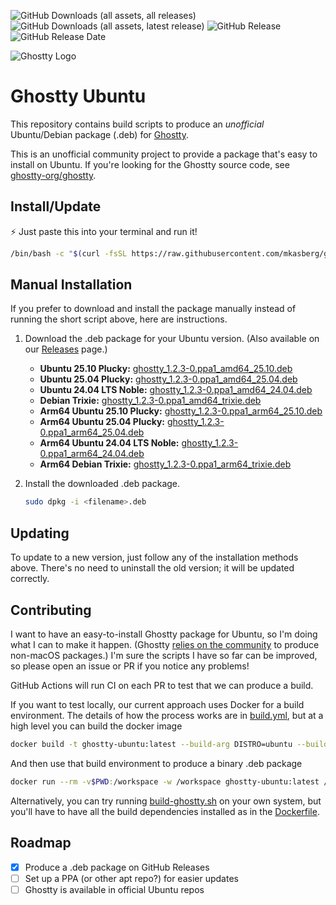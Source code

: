 
![GitHub Downloads (all assets, all releases)](https://img.shields.io/github/downloads/mkasberg/ghostty-ubuntu/total)
![GitHub Downloads (all assets, latest release)](https://img.shields.io/github/downloads/mkasberg/ghostty-ubuntu/latest/total)
![GitHub Release](https://img.shields.io/github/v/release/mkasberg/ghostty-ubuntu)
![GitHub Release Date](https://img.shields.io/github/release-date/mkasberg/ghostty-ubuntu)

![Ghostty Logo](ghostty-logo.png)

# Ghostty Ubuntu

This repository contains build scripts to produce an _unofficial_ Ubuntu/Debian
package (.deb) for [Ghostty](https://ghostty.org).

This is an unofficial community project to provide a package that's easy to
install on Ubuntu. If you're looking for the Ghostty source code, see
[ghostty-org/ghostty](https://github.com/ghostty-org/ghostty).

## Install/Update

:zap: Just paste this into your terminal and run it!

```sh
/bin/bash -c "$(curl -fsSL https://raw.githubusercontent.com/mkasberg/ghostty-ubuntu/HEAD/install.sh)"
```

## Manual Installation

If you prefer to download and install the package manually instead of running the short script above, here are instructions.

1. Download the .deb package for your Ubuntu version. (Also available on our [Releases](https://github.com/mkasberg/ghostty-ubuntu/releases) page.)
   - **Ubuntu 25.10 Plucky:** [ghostty_1.2.3-0.ppa1_amd64_25.10.deb](https://github.com/mkasberg/ghostty-ubuntu/releases/download/1.2.3-0-ppa1/ghostty_1.2.3-0.ppa1_amd64_25.10.deb)
   - **Ubuntu 25.04 Plucky:** [ghostty_1.2.3-0.ppa1_amd64_25.04.deb](https://github.com/mkasberg/ghostty-ubuntu/releases/download/1.2.3-0-ppa1/ghostty_1.2.3-0.ppa1_amd64_25.04.deb)
   - **Ubuntu 24.04 LTS Noble:** [ghostty_1.2.3-0.ppa1_amd64_24.04.deb](https://github.com/mkasberg/ghostty-ubuntu/releases/download/1.2.3-0-ppa1/ghostty_1.2.3-0.ppa1_amd64_24.04.deb)
   - **Debian Trixie:** [ghostty_1.2.3-0.ppa1_amd64_trixie.deb](https://github.com/mkasberg/ghostty-ubuntu/releases/download/1.2.3-0-ppa1/ghostty_1.2.3-0.ppa1_amd64_trixie.deb)
   - **Arm64 Ubuntu 25.10 Plucky:** [ghostty_1.2.3-0.ppa1_arm64_25.10.deb](https://github.com/mkasberg/ghostty-ubuntu/releases/download/1.2.3-0-ppa1/ghostty_1.2.3-0.ppa1_arm64_25.10.deb)
   - **Arm64 Ubuntu 25.04 Plucky:** [ghostty_1.2.3-0.ppa1_arm64_25.04.deb](https://github.com/mkasberg/ghostty-ubuntu/releases/download/1.2.3-0-ppa1/ghostty_1.2.3-0.ppa1_arm64_25.04.deb)
   - **Arm64 Ubuntu 24.04 LTS Noble:** [ghostty_1.2.3-0.ppa1_arm64_24.04.deb](https://github.com/mkasberg/ghostty-ubuntu/releases/download/1.2.3-0-ppa1/ghostty_1.2.3-0.ppa1_arm64_24.04.deb)
   - **Arm64 Debian Trixie:** [ghostty_1.2.3-0.ppa1_arm64_trixie.deb](https://github.com/mkasberg/ghostty-ubuntu/releases/download/1.2.3-0-ppa1/ghostty_1.2.3-0.ppa1_arm64_trixie.deb)
2. Install the downloaded .deb package.

   ```sh
   sudo dpkg -i <filename>.deb
   ```
## Updating

To update to a new version, just follow any of the installation methods above. There's no need to uninstall the old version; it will be updated correctly.

## Contributing

I want to have an easy-to-install Ghostty package for Ubuntu, so I'm doing what
I can to make it happen. (Ghostty [relies on the
community](https://ghostty.org/docs/install/binary) to produce non-macOS
packages.) I'm sure the scripts I have so far can be improved, so please open an
issue or PR if you notice any problems!

GitHub Actions will run CI on each PR to test that we can produce a build.

If you want to test locally, our current approach uses Docker for a build
environment. The details of how the process works are in
[build.yml](.github/workflows//build.yml), but at a high level you can build the
docker image

```bash
docker build -t ghostty-ubuntu:latest --build-arg DISTRO=ubuntu --build-arg DISTRO_VERSION=24.10 .
```

And then use that build environment to produce a binary .deb package

```bash
docker run --rm -v$PWD:/workspace -w /workspace ghostty-ubuntu:latest /bin/bash build-ghostty.sh
```

Alternatively, you can try running [build-ghostty.sh](build-ghostty.sh) on your
own system, but you'll have to have all the build dependencies installed as in
the [Dockerfile](Dockerfile).

## Roadmap

- [x] Produce a .deb package on GitHub Releases
- [ ] Set up a PPA (or other apt repo?) for easier updates
- [ ] Ghostty is available in official Ubuntu repos
